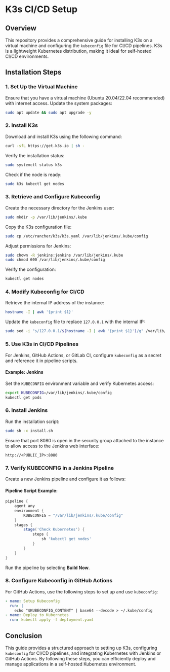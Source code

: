 # K3s CI/CD Setup

## Overview
This repository provides a comprehensive guide for installing K3s on a virtual machine and configuring the `kubeconfig` file for CI/CD pipelines. K3s is a lightweight Kubernetes distribution, making it ideal for self-hosted CI/CD environments.

## Installation Steps

### 1. Set Up the Virtual Machine
Ensure that you have a virtual machine (Ubuntu 20.04/22.04 recommended) with internet access. Update the system packages:

```bash
sudo apt update && sudo apt upgrade -y
```

### 2. Install K3s
Download and install K3s using the following command:

```bash
curl -sfL https://get.k3s.io | sh -
```

Verify the installation status:

```bash
sudo systemctl status k3s
```

Check if the node is ready:

```bash
sudo k3s kubectl get nodes
```

### 3. Retrieve and Configure Kubeconfig
Create the necessary directory for the Jenkins user:

```bash
sudo mkdir -p /var/lib/jenkins/.kube
```

Copy the K3s configuration file:

```bash
sudo cp /etc/rancher/k3s/k3s.yaml /var/lib/jenkins/.kube/config
```

Adjust permissions for Jenkins:

```bash
sudo chown -R jenkins:jenkins /var/lib/jenkins/.kube
sudo chmod 600 /var/lib/jenkins/.kube/config
```

Verify the configuration:

```bash
kubectl get nodes
```

### 4. Modify Kubeconfig for CI/CD
Retrieve the internal IP address of the instance:

```bash
hostname -I | awk '{print $1}'
```

Update the `kubeconfig` file to replace `127.0.0.1` with the internal IP:

```bash
sudo sed -i "s/127.0.0.1/$(hostname -I | awk '{print $1}')/g" /var/lib/jenkins/.kube/config
```

### 5. Use K3s in CI/CD Pipelines
For Jenkins, GitHub Actions, or GitLab CI, configure `kubeconfig` as a secret and reference it in pipeline scripts.

#### Example: Jenkins
Set the `KUBECONFIG` environment variable and verify Kubernetes access:

```bash
export KUBECONFIG=/var/lib/jenkins/.kube/config
kubectl get pods
```

### 6. Install Jenkins
Run the installation script:

```bash
sudo sh -x install.sh
```

Ensure that port 8080 is open in the security group attached to the instance to allow access to the Jenkins web interface:

```
http://<PUBLIC_IP>:8080
```

### 7. Verify KUBECONFIG in a Jenkins Pipeline
Create a new Jenkins pipeline and configure it as follows:

#### Pipeline Script Example:

```groovy
pipeline {
    agent any
    environment {
        KUBECONFIG = "/var/lib/jenkins/.kube/config"
    }
    stages {
        stage('Check Kubernetes') {
            steps {
                sh 'kubectl get nodes'
            }
        }
    }
}
```

Run the pipeline by selecting **Build Now**.

### 8. Configure Kubeconfig in GitHub Actions
For GitHub Actions, use the following steps to set up and use `kubeconfig`:

```yaml
- name: Setup Kubeconfig
  run: |
    echo "$KUBECONFIG_CONTENT" | base64 --decode > ~/.kube/config
- name: Deploy to Kubernetes
  run: kubectl apply -f deployment.yaml
```

## Conclusion
This guide provides a structured approach to setting up K3s, configuring `kubeconfig` for CI/CD pipelines, and integrating Kubernetes with Jenkins or GitHub Actions. By following these steps, you can efficiently deploy and manage applications in a self-hosted Kubernetes environment.

